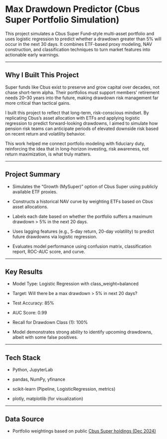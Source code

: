 # Max Drawdown Predictor (Cbus Super Portfolio Simulation)

This project simulates a Cbus Super Fund–style multi-asset portfolio and uses logistic regression to predict whether a drawdown greater than 5% will occur in the next 30 days. It combines ETF-based proxy modeling, NAV construction, and classification techniques to turn market features into actionable early warnings.

---

## Why I Built This Project

  Super funds like Cbus exist to preserve and grow capital over decades, not chase short-term alpha. Their portfolios must support members' retirement needs 20–30 years into the future, making drawdown risk management far more critical than tactical gains.
  
  I built this project to reflect that long-term, risk-conscious mindset. By replicating Cbus’s asset allocation with ETFs and applying logistic regression to predict forward-looking drawdowns, I aimed to simulate how pension risk teams can anticipate periods of elevated downside risk based on recent return and volatility behavior.
  
  This work helped me connect portfolio modeling with fiduciary duty, reinforcing the idea that in long-horizon investing, risk awareness, not return maximization, is what truly matters.

---

## Project Summary

- Simulates the “Growth (MySuper)” option of Cbus Super using publicly available ETF proxies.

- Constructs a historical NAV curve by weighting ETFs based on Cbus asset allocations.

- Labels each date based on whether the portfolio suffers a maximum drawdown > 5% in the next 20 days.

- Uses lagging features (e.g., 5-day return, 20-day volatility) to predict future drawdowns via logistic regression.

- Evaluates model performance using confusion matrix, classification report, ROC-AUC score, and curve.

---

## Key Results

- Model Type: Logistic Regression with class_weight=balanced

- Target: Will there be a max drawdown > 5% in next 20 days?

- Test Accuracy: 85%

- AUC Score: 0.99

- Recall for Drawdown Class (1): 100%

- Model demonstrates strong ability to identify upcoming drawdowns, albeit with some false positives.

---

## Tech Stack

- Python, JupyterLab

- pandas, NumPy, yfinance

- scikit-learn (Pipeline, LogisticRegression, metrics)

- plotly, matplotlib (for visualization)

---

## Data Source
- Portfolio weightings based on public [Cbus Super holdings (Dec 2024)](https://www.cbussuper.com.au/super/my-investment-options/cbus-investment-holdings)

